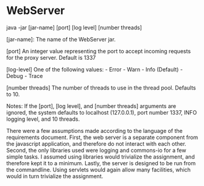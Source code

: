 WebServer
=========

java -jar [jar-name] [port] [log level] [number threads]

[jar-name]:
	The name of the WebServer jar.

[port]
	An integer value representing the port to accept incoming requests
	for the proxy server. Default is 1337
	
[log-level]
    One of the following values:
    - Error
    - Warn
    - Info (Default)
    - Debug
    - Trace
    
[number threads]
    The number of threads to use in the thread pool. Defaults to 10.

Notes:
If the [port], [log level], and [number threads] arguments are ignored, 
the system defaults to localhost (127.0.0.1), port number 1337, INFO logging level, and 10 threads.

There were a few assumptions made according to the language of the requirements document. 
First, the web server is a separate component from the javascript application, and therefore
do not interact with each other. Second, the only libraries used were logging and commons-io for
a few simple tasks. I assumed using libraries would trivialize the assignment, and therefore kept it to a minimum.
Lastly, the server is designed to be run from the commandline. Using servlets would again allow many facilities,
which would in turn trivialize the assignment. 
	